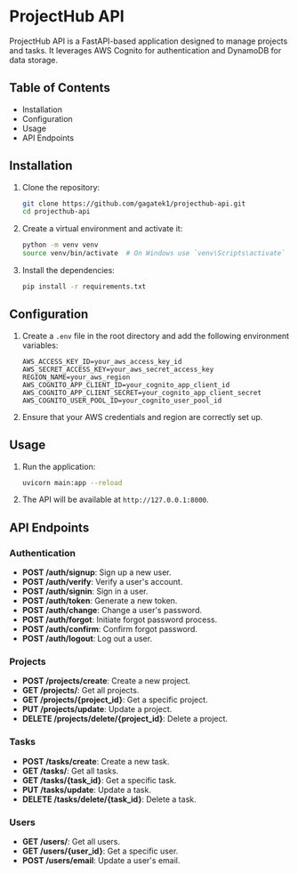 # ProjectHub API

ProjectHub API is a FastAPI-based application designed to manage projects and tasks. It leverages AWS Cognito for authentication and DynamoDB for data storage.

## Table of Contents

- Installation
- Configuration
- Usage
- API Endpoints

## Installation

1. Clone the repository:

    ```sh
    git clone https://github.com/gagatek1/projecthub-api.git
    cd projecthub-api
    ```

2. Create a virtual environment and activate it:

    ```sh
    python -m venv venv
    source venv/bin/activate  # On Windows use `venv\Scripts\activate`
    ```

3. Install the dependencies:

    ```sh
    pip install -r requirements.txt
    ```

## Configuration

1. Create a `.env` file in the root directory and add the following environment variables:

    ```env
    AWS_ACCESS_KEY_ID=your_aws_access_key_id
    AWS_SECRET_ACCESS_KEY=your_aws_secret_access_key
    REGION_NAME=your_aws_region
    AWS_COGNITO_APP_CLIENT_ID=your_cognito_app_client_id
    AWS_COGNITO_APP_CLIENT_SECRET=your_cognito_app_client_secret
    AWS_COGNITO_USER_POOL_ID=your_cognito_user_pool_id
    ```

2. Ensure that your AWS credentials and region are correctly set up.

## Usage

1. Run the application:

    ```sh
    uvicorn main:app --reload
    ```

2. The API will be available at `http://127.0.0.1:8000`.

## API Endpoints

### Authentication

- **POST /auth/signup**: Sign up a new user.
- **POST /auth/verify**: Verify a user's account.
- **POST /auth/signin**: Sign in a user.
- **POST /auth/token**: Generate a new token.
- **POST /auth/change**: Change a user's password.
- **POST /auth/forgot**: Initiate forgot password process.
- **POST /auth/confirm**: Confirm forgot password.
- **POST /auth/logout**: Log out a user.

### Projects

- **POST /projects/create**: Create a new project.
- **GET /projects/**: Get all projects.
- **GET /projects/{project_id}**: Get a specific project.
- **PUT /projects/update**: Update a project.
- **DELETE /projects/delete/{project_id}**: Delete a project.

### Tasks

- **POST /tasks/create**: Create a new task.
- **GET /tasks/**: Get all tasks.
- **GET /tasks/{task_id}**: Get a specific task.
- **PUT /tasks/update**: Update a task.
- **DELETE /tasks/delete/{task_id}**: Delete a task.

### Users

- **GET /users/**: Get all users.
- **GET /users/{user_id}**: Get a specific user.
- **POST /users/email**: Update a user's email.
